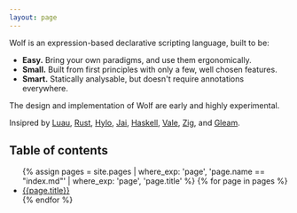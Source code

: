 ```yaml
---
layout: page
---
```


Wolf is an expression-based declarative scripting language, built to be:

- **Easy.** Bring your own paradigms, and use them ergonomically.
- **Small.** Built from first principles with only a few, well chosen features.
- **Smart.** Statically analysable, but doesn't require annotations everywhere.

The design and implementation of Wolf are early and highly experimental.

Insipred by
[Luau](https://luau.org/),
[Rust](https://rust-lang.org/),
[Hylo](https://www.hylo-lang.org/),
[Jai](https://jai.community/),
[Haskell](https://www.haskell.org/),
[Vale](https://vale.dev/),
[Zig](https://ziglang.org/),
and [Gleam](https://gleam.run/).

## Table of contents

<nav>
	<ul>
	{% assign pages = site.pages | where_exp: 'page', 'page.name == "index.md"' | where_exp: 'page', 'page.title' %}
	{% for page in pages %}
		<li><a href="{{page.url}}">{{page.title}}</a></li>
	{% endfor %}
	</ul>
</nav>